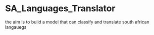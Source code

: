 # SA_Languages_Translator
the aim is to build a model that can classify and translate south african langauegs
